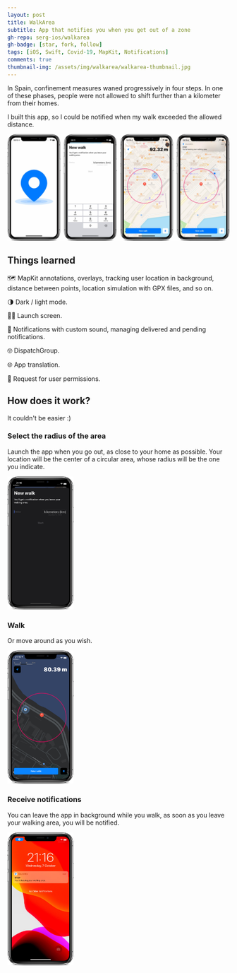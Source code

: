 ```yaml
---
layout: post
title: WalkArea
subtitle: App that notifies you when you get out of a zone
gh-repo: serg-ios/walkarea
gh-badge: [star, fork, follow]
tags: [iOS, Swift, Covid-19, MapKit, Notifications]
comments: true
thumbnail-img: /assets/img/walkarea/walkarea-thumbnail.jpg
---
```


In Spain, confinement measures waned progressively in four steps. In one of these phases, people were not allowed to shift further than a kilometer from their homes.

I built this app, so I could be notified when my walk exceeded the allowed distance.

![](../assets/img/walkarea/walkarea.jpg)

## Things learned

🗺️ MapKit annotations, overlays, tracking user location in background, distance between points, location simulation with GPX files, and so on.

🌗 Dark / light mode.

👋🏻 Launch screen.

🔔 Notifications with custom sound, managing delivered and pending notifications.

🤓 DispatchGroup.

🌐 App translation.

🧐 Request for user permissions.

## How does it work?

It couldn't be easier :)

### Select the radius of the area

Launch the app when you go out, as close to your home as possible. Your location will be the center of a circular area, whose radius will be the one you indicate.

<img src="../assets/img/walkarea/step-distance.png" alt="drawing" width="150"/>

### Walk

Or move around as you wish.

<img src="../assets/img/walkarea/step-area.jpg" alt="drawing" width="150"/>

### Receive notifications

You can leave the app in background while you walk, as soon as you leave your walking area, you will be notified.

<img src="../assets/img/walkarea/step-notif.jpg" alt="drawing" width="150"/>
